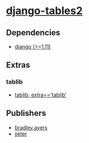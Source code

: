 # [django-tables2](https://pypi.org/project/django-tables2)

## Dependencies
- [django (>=1.11)](packages/d/django.md)


## Extras

### tablib
- [tablib; extra=='tablib'](packages/t/tablib.md)


## Publishers
- [bradley.ayers](https://pypi.org/user/bradley.ayers)
- [jieter](https://pypi.org/user/jieter)

